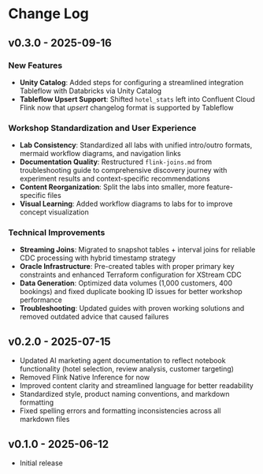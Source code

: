 # Change Log

## v0.3.0 - 2025-09-16

### New Features

- **Unity Catalog**: Added steps for configuring a streamlined integration Tableflow with Databricks via Unity Catalog
- **Tableflow Upsert Support**: Shifted `hotel_stats` left into Confluent Cloud Flink now that *upsert* changelog format is supported by Tableflow

### Workshop Standardization and User Experience

- **Lab Consistency**: Standardized all labs with unified intro/outro formats, mermaid workflow diagrams, and navigation links
- **Documentation Quality**: Restructured `flink-joins.md` from troubleshooting guide to comprehensive discovery journey with experiment results and context-specific recommendations
- **Content Reorganization**: Split the labs into smaller, more feature-specific files
- **Visual Learning**: Added workflow diagrams to labs for to improve concept visualization

### Technical Improvements

- **Streaming Joins**: Migrated to snapshot tables + interval joins for reliable CDC processing with hybrid timestamp strategy
- **Oracle Infrastructure**: Pre-created tables with proper primary key constraints and enhanced Terraform configuration for XStream CDC
- **Data Generation**: Optimized data volumes (1,000 customers, 400 bookings) and fixed duplicate booking ID issues for better workshop performance
- **Troubleshooting**: Updated guides with proven working solutions and removed outdated advice that caused failures

## v0.2.0 - 2025-07-15

- Updated AI marketing agent documentation to reflect notebook functionality (hotel selection, review analysis, customer targeting)
- Removed Flink Native Inference for now
- Improved content clarity and streamlined language for better readability
- Standardized style, product naming conventions, and markdown formatting
- Fixed spelling errors and formatting inconsistencies across all markdown files

## v0.1.0 - 2025-06-12

- Initial release
